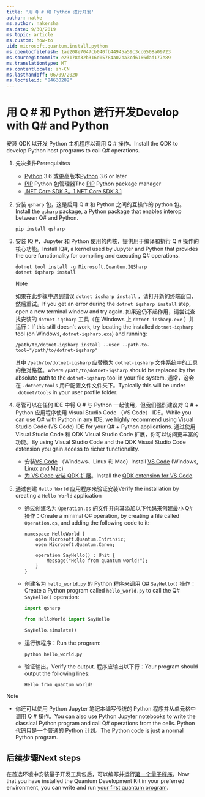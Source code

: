 ```yaml
---
title: '用 Q # 和 Python 进行开发'
author: natke
ms.author: nakersha
ms.date: 9/30/2019
ms.topic: article
ms.custom: how-to
uid: microsoft.quantum.install.python
ms.openlocfilehash: 1ae208e7047cb040fb44945a59c3cc6508a09723
ms.sourcegitcommit: e23178d32b316d05784a02ba3cd6166dad177e89
ms.translationtype: MT
ms.contentlocale: zh-CN
ms.lasthandoff: 06/09/2020
ms.locfileid: "84630282"
---
```

# <a name="develop-with-q-and-python"></a><span data-ttu-id="7764e-102">用 Q # 和 Python 进行开发</span><span class="sxs-lookup"><span data-stu-id="7764e-102">Develop with Q# and Python</span></span>

<span data-ttu-id="7764e-103">安装 QDK 以开发 Python 主机程序以调用 Q # 操作。</span><span class="sxs-lookup"><span data-stu-id="7764e-103">Install the QDK to develop Python host programs to call Q# operations.</span></span>

1. <span data-ttu-id="7764e-104">先决条件</span><span class="sxs-lookup"><span data-stu-id="7764e-104">Prerequisites</span></span>

    - <span data-ttu-id="7764e-105">[Python](https://www.python.org/downloads/) 3.6 或更高版本</span><span class="sxs-lookup"><span data-stu-id="7764e-105">[Python](https://www.python.org/downloads/) 3.6 or later</span></span>
    - <span data-ttu-id="7764e-106">[PIP](https://pip.pypa.io/en/stable/installing) Python 包管理器</span><span class="sxs-lookup"><span data-stu-id="7764e-106">The [PIP](https://pip.pypa.io/en/stable/installing) Python package manager</span></span>
    - [<span data-ttu-id="7764e-107">.NET Core SDK 3。1</span><span class="sxs-lookup"><span data-stu-id="7764e-107">.NET Core SDK 3.1</span></span>](https://dotnet.microsoft.com/download/dotnet-core/3.1)


1. <span data-ttu-id="7764e-108">安装 `qsharp` 包，这是启用 Q # 和 Python 之间的互操作的 python 包。</span><span class="sxs-lookup"><span data-stu-id="7764e-108">Install the `qsharp` package, a Python package that enables interop between Q# and Python.</span></span>

    ```
    pip install qsharp
    ```

1. <span data-ttu-id="7764e-109">安装 IQ #，Jupyter 和 Python 使用的内核，提供用于编译和执行 Q # 操作的核心功能。</span><span class="sxs-lookup"><span data-stu-id="7764e-109">Install IQ#, a kernel used by Jupyter and Python that provides the core functionality for compiling and executing Q# operations.</span></span>

    ```dotnetcli
    dotnet tool install -g Microsoft.Quantum.IQSharp
    dotnet iqsharp install
    ```

    > [!NOTE]
    > <span data-ttu-id="7764e-110">如果在此步骤中遇到错误 `dotnet iqsharp install` ，请打开新的终端窗口，然后重试。</span><span class="sxs-lookup"><span data-stu-id="7764e-110">If you get an error during the `dotnet iqsharp install` step, open a new terminal window and try again.</span></span>
    > <span data-ttu-id="7764e-111">如果这仍不起作用，请尝试查找安装的 `dotnet-iqsharp` 工具（在 Windows 上 `dotnet-iqsharp.exe` ）并运行：</span><span class="sxs-lookup"><span data-stu-id="7764e-111">If this still doesn't work, try locating the installed `dotnet-iqsharp` tool (on Windows, `dotnet-iqsharp.exe`) and running:</span></span>
    > ```
    > /path/to/dotnet-iqsharp install --user --path-to-tool="/path/to/dotnet-iqsharp"
    > ```
    > <span data-ttu-id="7764e-112">其中 `/path/to/dotnet-iqsharp` 应替换为 `dotnet-iqsharp` 文件系统中的工具的绝对路径。</span><span class="sxs-lookup"><span data-stu-id="7764e-112">where `/path/to/dotnet-iqsharp` should be replaced by the absolute path to the `dotnet-iqsharp` tool in your file system.</span></span>
    > <span data-ttu-id="7764e-113">通常，这会在 `.dotnet/tools` 用户配置文件文件夹下。</span><span class="sxs-lookup"><span data-stu-id="7764e-113">Typically this will be under `.dotnet/tools` in your user profile folder.</span></span>
  
1. <span data-ttu-id="7764e-114">尽管可以在任何 IDE 中将 Q # 与 Python 一起使用，但我们强烈建议对 Q # + Python 应用程序使用 Visual Studio Code （VS Code） IDE。</span><span class="sxs-lookup"><span data-stu-id="7764e-114">While you can use Q# with Python in any IDE, we highly recommend using Visual Studio Code (VS Code) IDE for your Q# + Python applications.</span></span> <span data-ttu-id="7764e-115">通过使用 Visual Studio Code 和 QDK Visual Studio Code 扩展，你可以访问更丰富的功能。</span><span class="sxs-lookup"><span data-stu-id="7764e-115">By using Visual Studio Code and the QDK Visual Studio Code extension you gain access to richer functionality.</span></span>

    - <span data-ttu-id="7764e-116">安装[VS Code](https://code.visualstudio.com/download) （Windows、Linux 和 Mac）</span><span class="sxs-lookup"><span data-stu-id="7764e-116">Install [VS Code](https://code.visualstudio.com/download) (Windows, Linux and Mac)</span></span>
    - <span data-ttu-id="7764e-117">[为 VS Code 安装 QDK 扩展](https://marketplace.visualstudio.com/items?itemName=quantum.quantum-devkit-vscode)。</span><span class="sxs-lookup"><span data-stu-id="7764e-117">Install the [QDK extension for VS Code](https://marketplace.visualstudio.com/items?itemName=quantum.quantum-devkit-vscode).</span></span>

1. <span data-ttu-id="7764e-118">通过创建 `Hello World` 应用程序来验证安装</span><span class="sxs-lookup"><span data-stu-id="7764e-118">Verify the installation by creating a `Hello World` application</span></span>

    - <span data-ttu-id="7764e-119">通过创建名为 `Operation.qs` 的文件并向其添加以下代码来创建最小 Q# 操作：</span><span class="sxs-lookup"><span data-stu-id="7764e-119">Create a minimal Q# operation, by creating a file called `Operation.qs`, and adding the following code to it:</span></span>

        ```qsharp
        namespace HelloWorld {
            open Microsoft.Quantum.Intrinsic;
            open Microsoft.Quantum.Canon;

            operation SayHello() : Unit {
                Message("Hello from quantum world!");
            }
        }
        ```

    - <span data-ttu-id="7764e-120">创建名为 `hello_world.py` 的 Python 程序来调用 Q# `SayHello()` 操作：</span><span class="sxs-lookup"><span data-stu-id="7764e-120">Create a Python program called `hello_world.py` to call the Q# `SayHello()` operation:</span></span>

        ```python
        import qsharp

        from HelloWorld import SayHello

        SayHello.simulate()
        ```

    - <span data-ttu-id="7764e-121">运行该程序：</span><span class="sxs-lookup"><span data-stu-id="7764e-121">Run the program:</span></span>

        ```
        python hello_world.py
        ```

    - <span data-ttu-id="7764e-122">验证输出。</span><span class="sxs-lookup"><span data-stu-id="7764e-122">Verify the output.</span></span> <span data-ttu-id="7764e-123">程序应输出以下行：</span><span class="sxs-lookup"><span data-stu-id="7764e-123">Your program should output the following lines:</span></span>

        ```
        Hello from quantum world!
        ```


> [!NOTE]
> * <span data-ttu-id="7764e-124">你还可以使用 Python Jupyter 笔记本编写传统的 Python 程序并从单元格中调用 Q # 操作。</span><span class="sxs-lookup"><span data-stu-id="7764e-124">You can also use Python Jupyter notebooks to write the classical Python program and call Q# operations from the cells.</span></span> <span data-ttu-id="7764e-125">Python 代码只是一个普通的 Python 计划。</span><span class="sxs-lookup"><span data-stu-id="7764e-125">The Python code is just a normal Python program.</span></span>

## <a name="next-steps"></a><span data-ttu-id="7764e-126">后续步骤</span><span class="sxs-lookup"><span data-stu-id="7764e-126">Next steps</span></span>

<span data-ttu-id="7764e-127">在首选环境中安装量子开发工具包后，可以编写并运行[第一个量子程序](xref:microsoft.quantum.quickstarts.qrng)。</span><span class="sxs-lookup"><span data-stu-id="7764e-127">Now that you have installed the Quantum Development Kit in your preferred environment, you can write and run [your first quantum program](xref:microsoft.quantum.quickstarts.qrng).</span></span>
